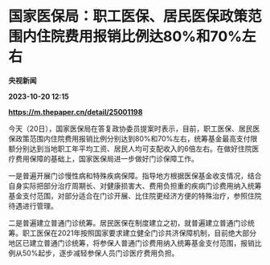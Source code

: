 # 国家医保局：职工医保、居民医保政策范围内住院费用报销比例达80%和70%左右
**央视新闻**

**2023-10-20 12:15**

**https://m.thepaper.cn/detail/25001198**

今天（20日），国家医保局在答复政协委员提案时表示，目前，职工医保、居民医保政策范围内住院费用报销比例分别达到80%和70%左右，统筹基金最高支付限额分别达到当地职工年平均工资、居民人均可支配收入的6倍左右。在做好住院医疗费用保障的基础上，国家医保局进一步做好门诊保障工作。

一是普遍开展门诊慢性病和特殊疾病保障。指导地方根据医保基金收支情况，结合自身实际把部分治疗周期长、对健康损害大、费用负担重的疾病门诊费用纳入统筹基金支付范围，对部分适合在门诊开展、比住院更经济方便的特殊治疗，参照住院待遇进行管理。

二是普遍建立普通门诊统筹。居民医保在制度建立之初，就普遍建立普通门诊统筹。职工医保在2021年按照国家要求建立健全门诊共济保障机制，目前绝大部分地区已建立普通门诊统筹，将参保人普通门诊费用纳入统筹基金支付范围，报销比例从50%起步，逐步减轻参保人员门诊医疗费用负担。